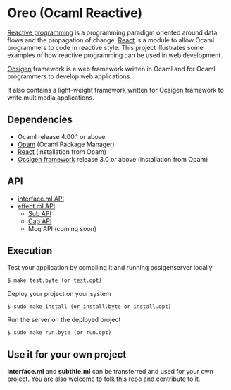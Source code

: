 Oreo (Ocaml Reactive)
======
[Reactive programming](http://http://en.wikipedia.org/wiki/Reactive_programming)
is a programming paradigm
oriented around data flows and the propagation of change.
[React](http://http://erratique.ch/software/react)
is a module to allow Ocaml programmers to code in reactive style.
This project illustrates some examples of
how reactive programming can be used in web development.

[Ocsigen](http://ocsigen.org) framework is a web framework written in Ocaml and for Ocaml programmers to
develop web applications.

It also contains a light-weight framework written for Ocsigen framework to write multimedia applications.

## Dependencies
* Ocaml release 4.00.1 or above
* [Opam](http://opam.ocaml.org/) (Ocaml Package Manager)
* [React](http://opam.ocamlpro.com/pkg/react.0.9.4.html) (installation from Opam)
* [Ocsigen framework](http://ocsigen.org/) release 3.0 or above (installation from Opam)

## API

* [interface.ml API](https://github.com/swwl1992/oreo/wiki/Interface-API)
* [effect.ml API](https://github.com/swwl1992/oreo/wiki/Effect-API)
  * [Sub API](https://github.com/swwl1992/oreo/wiki/Sub-module-API) 
  * [Cap API](https://github.com/swwl1992/oreo/wiki/Cap-module-API)
  * Mcq API (coming soon)

## Execution
Test your application by compiling it and running ocsigenserver locally
```
$ make test.byte (or test.opt)
```

Deploy your project on your system
```
$ sudo make install (or install.byte or install.opt)
```

Run the server on the deployed project
```
$ sudo make run.byte (or run.opt)
```

## Use it for your own project

**interface.ml** and **subtitle.ml** can be transferred and used for your own project.
You are also welcome to folk this repo and contribute to it.
